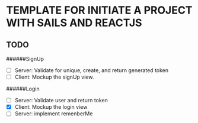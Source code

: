 # TEMPLATE FOR INITIATE A PROJECT WITH SAILS AND REACTJS

## TODO

######SignUp

- [ ] Server: Validate for unique, create, and return generated token
- [ ] Client: Mockup the signUp view.

######Login

- [ ] Server: Validate user and return token
- [x] Client: Mockup the login view
- [ ] Server: implement remenberMe